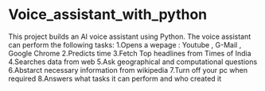 # Voice_assistant_with_python
This project builds an AI voice assistant using Python.
The voice assistant can perform the following tasks:
1.Opens a wepage : Youtube , G-Mail , Google Chrome
2.Predicts time
3.Fetch Top headlines from Times of India
4.Searches data from web
5.Ask geographical and computational questions
6.Abstarct necessary information from wikipedia
7.Turn off your pc when required
8.Answers what tasks it can perform and who created it
